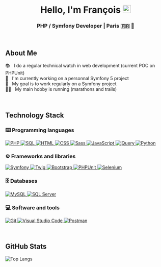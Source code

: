 <div align="center">
    <h1>Hello, I'm François
    <img src="https://media.giphy.com/media/hvRJCLFzcasrR4ia7z/giphy.gif" width="25px" />
    </h1>
</div>

<div align="center">
    <h3>PHP / Symfony Developer | Paris 🇫🇷 📌
    </h3>
</div>

<br/>

## About Me
<p>
    📚 &nbsp; I do a regular technical watch in web development (current POC on PHPUnit)<br/>
    🌱 &nbsp; I'm currently working on a personnal Symfony 5 project<br/>
    🎯 &nbsp; My goal is to work regularly on a Symfony project<br/>
    🏃‍♂️ &nbsp; My main hobby is running (marathons and trails)
</p>

<br/>

## Technology Stack

### ⌨️ Programming languages
<p>
    <a href="https://github.com/francois-lp?tab=repositories&language=php">
        <img alt="PHP" src="https://img.shields.io/badge/PHP-777BB4.svg?logo=php&logoColor=white">
    </a>
    <a href="#">
        <img alt="SQL" src="https://custom-icon-badges.herokuapp.com/badge/SQL-025E8C.svg?logo=database&logoColor=white">
    </a>
    <a href="https://github.com/francois-lp?tab=repositories&language=html">
        <img alt="HTML" src="https://img.shields.io/badge/HTML-E34F26.svg?logo=html5&logoColor=white">
    </a>
    <a href="https://github.com/francois-lp?tab=repositories&language=css">
        <img alt="CSS" src="https://img.shields.io/badge/CSS-1572B6.svg?logo=css3&logoColor=white">
    </a>
    <a href="https://github.com/francois-lp?tab=repositories&language=scss">
        <img alt="Sass" src="https://img.shields.io/badge/Sass-hotpink.svg?logo=SASS&logoColor=white">
    </a>
    <a href="https://github.com/francois-lp?tab=repositories&language=javascript">
        <img alt="JavaScript" src="https://img.shields.io/badge/JavaScript-F7DF1E.svg?logo=javascript&logoColor=black">
    </a>
    <a href="#">
        <img alt="jQuery" src="https://img.shields.io/badge/jQuery-blue?logo=jquery&logoColor=white">
    </a>
    <a href="https://github.com/francois-lp?tab=repositories&language=python">
        <img alt="Python" src="https://img.shields.io/badge/Python-14354C.svg?logo=python&logoColor=white">
    </a>
</p>

### ⚙️ Frameworks and libraries
<p>
    <a href="#">
        <img alt="Symfony" src="https://img.shields.io/badge/Symfony-111111.svg?logo=symfony&logoColor=white">
    </a>
    <a href="#">
        <img alt="Twig" src="https://img.shields.io/badge/Twig-green.svg?logo=html5&logoColor=white">
    </a>
    <a href="#">
        <img alt="Bootstrap" src="https://img.shields.io/badge/Bootstrap-7952B3.svg?logo=bootstrap&logoColor=white">
    </a>
    <a href="#">
        <img alt="PHPUnit" src="https://img.shields.io/badge/PHPUnit-366488.svg?logo=checkmarx&logoColor=white">
    </a>
    <a href="#">
        <img alt="Selenium" src="https://img.shields.io/badge/Selenium-28a745.svg?logo=Selenium&logoColor=white">
    </a>

### 🗄️ Databases
<p>
    <a href="#">
        <img alt="MySQL" src="https://img.shields.io/badge/MySQL-00f.svg?logo=mysql&logoColor=white">
    </a>
    <a href="#">
        <img alt="SQL Server" src="https://img.shields.io/badge/SQL%20Server-gray?logo=microsoft-sql-server">
    </a>
</p>

### 💻 Software and tools
<p>
    <a href="#">
        <img alt="Git" src="https://img.shields.io/badge/Git-F05033.svg?logo=git&logoColor=white">
    </a>
    <a href="#">
        <img alt="Visual Studio Code" src="https://img.shields.io/badge/Visual%20Studio%20Code-0078d7.svg?logo=visual-studio-code&logoColor=white">
    </a>
    <a href="#">
        <img alt="Postman" src="https://img.shields.io/badge/Postman-FF6C37?logo=postman&logoColor=white">
    </a>
</p>

<br/>

## GitHub Stats
![Top Langs](https://github-readme-stats.vercel.app/api/top-langs/?username=francois-lp&layout=compact)

